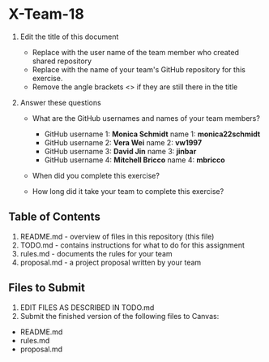 # X-Team-18

1. Edit the title of this document
   * Replace <UserName> with the user name of the team member who created shared repository
   * Replace <GitHubRepositoryName> with the name of your team's GitHub repository for this exercise.
   * Remove the angle brackets <> if they are still there in the title

2. Answer these questions
   * What are the GitHub usernames and names of your team members?
       * GitHub username 1: **Monica Schmidt**       name 1: **monica22schmidt**
       * GitHub username 2: **Vera Wei**             name 2: **vw1997**
       * GitHub username 3: **David Jin**            name 3: **jinbar**
       * GitHub username 4: **Mitchell Bricco**       name 4: **mbricco**
     
   * When did you complete this exercise? 
   * How long did it take your team to complete this exercise? 

## Table of Contents

1. README.md - overview of files in this repository (this file)
2. TODO.md - contains instructions for what to do for this assignment
3. rules.md - documents the rules for your team
4. proposal.md - a project proposal written by your team

## Files to Submit

1. EDIT FILES AS DESCRIBED IN TODO.md
2. Submit the finished version of the following files to Canvas:

* README.md
* rules.md
* proposal.md
